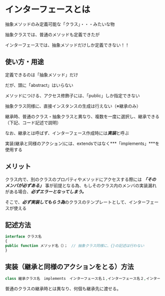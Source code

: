 # インターフェースとは

抽象メソッドのみ定義可能な「クラス」・・・みたいな物

抽象クラスでは、普通のメソッドも定義できたが

インターフェースでは、抽象メソッドだけしか定義できない！！

## 使い方・用途

定義できるのは「抽象メソッド」だけ

だが、頭に「abstract」はいらない

メソッドにつける、アクセス修飾子には、「public」しか指定できない

抽象クラス同様に、直接インスタンスの生成は行えない（※継承のみ）

継承時、普通のクラス・抽象クラスと異なり、複数を一度に選択し、継承できる（下記、コード記述で説明）

なお、継承とは呼ばず、インターフェース作成時には***実装***と呼ぶ

実装(継承と同様のアクション)には、extendsではなく***「implements」***を使用する

## メリット

クラス内で、別のクラスのプロパティやメソッドにアクセスする際には ***「そのメンバが必ずある」*** 事が前提となる為、もしそのクラス内のメンバの実装漏れがある場合、***必ずエラーとなってしまう。***

そこで、***必ず実装してもらう為***のクラスのテンプレートとして、インターフェースが使える

## 記述方法

```php
interface クラス名
{
public function メソッド名（）；　// 抽象クラス同様に、{}の記述は行わない
}
```

## 実装（継承と同様のアクションをとる）方法
```php
class 継承クラス名　implements　インターフェース名１,インターフェース名２,インターフェース名３、
```

普通のクラスの継承時とは異なり、何個も継承先に渡せる。
